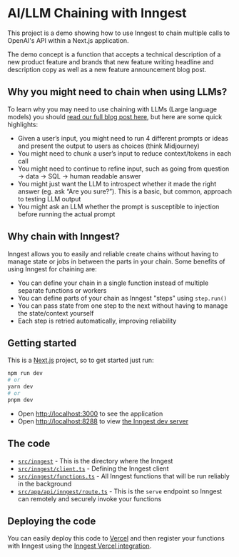 # AI/LLM Chaining with Inngest

This project is a demo showing how to use Inngest to chain multiple calls to OpenAI's API within a Next.js application.

The demo concept is a function that accepts a technical description of a new product feature and brands that new feature writing headline and description copy as well as a new feature announcement blog post.

## Why you might need to chain when using LLMs?

To learn why you may need to use chaining with LLMs (Large language models) you should [read our full blog post here](https://www.inngest.com/blog/running-chained-llms-typescript-in-production?ref=github-demo-repo), but here are some quick highlights:

- Given a user’s input, you might need to run 4 different prompts or ideas and present the output to users as choices (think Midjourney)
- You might need to chunk a user’s input to reduce context/tokens in each call
- You might need to continue to refine input, such as going from question → data → SQL → human readable answer
- You might just want the LLM to introspect whether it made the right answer (eg. ask “Are you sure?”). This is a basic, but common, approach to testing LLM output
- You might ask an LLM whether the prompt is susceptible to injection before running the actual prompt

## Why chain with Inngest?

Inngest allows you to easily and reliable create chains without having to manage state or jobs in between the parts in your chain. Some benefits of using Inngest for chaining are:

- You can define your chain in a single function instead of multiple separate functions or workers
- You can define parts of your chain as Inngest "steps" using `step.run()`
- You can pass state from one step to the next without having to manage the state/context yourself
- Each step is retried automatically, improving reliability

## Getting started

This is a [Next.js](https://nextjs.org/) project, so to get started just run:

```bash
npm run dev
# or
yarn dev
# or
pnpm dev
```

- Open [http://localhost:3000](http://localhost:3000) to see the application
- Open [http://localhost:8288](http://localhost:8288) to view [the Inngest dev server](https://www.inngest.com/docs/local-development?ref=github-demo-repo)

## The code

- [`src/inngest`](src/inngest/) - This is the directory where the Inngest
- [`src/inngest/client.ts`](src/inngest/client.ts) - Defining the Inngest client
- [`src/inngest/functions.ts`](src/inngest/functions.ts) - All Inngest functions that will be run reliably in the background
- [`src/app/api/inngest/route.ts`](src/app/api/inngest/route.ts) - This is the `serve` endpoint so Inngest can remotely and securely invoke your functions

## Deploying the code

You can easily deploy this code to [Vercel](https://vercel.com/) and then register your functions with Inngest using the [Inngest Vercel integration](https://vercel.com/integrations/inngest).
